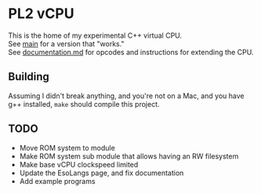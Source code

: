 # PL2 vCPU    
This is the home of my experimental C++ virtual CPU.    
See [main](../../tree/main) for a version that "works."  
See [documentation.md](documentation.md) for opcodes and instructions for extending the CPU.

## Building   
Assuming I didn't break anything, and you're not on a Mac, and you have g++ installed, `make` should compile this project.

## TODO  
* Move ROM system to module
* Make ROM system sub module that allows having an RW filesystem
* Make base vCPU clockspeed limited
* Update the EsoLangs page, and fix documentation
* Add example programs

